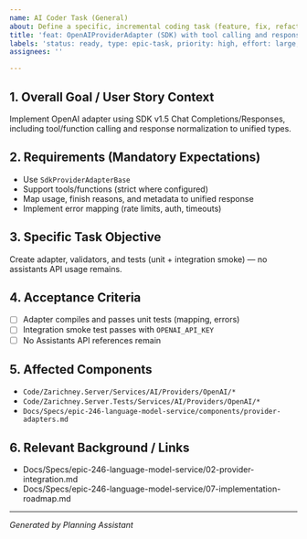 ```yaml
---
name: AI Coder Task (General)
about: Define a specific, incremental coding task (feature, fix, refactor) suitable for delegation to an AI Coder agent.
title: 'feat: OpenAIProviderAdapter (SDK) with tool calling and responses'
labels: 'status: ready, type: epic-task, priority: high, effort: large, component: api, architecture, tech: dotnet, epic: language-model-service-v2'
assignees: ''

---
```


## 1. Overall Goal / User Story Context

Implement OpenAI adapter using SDK v1.5 Chat Completions/Responses, including tool/function calling and response normalization to unified types.

## 2. Requirements (Mandatory Expectations)

- Use `SdkProviderAdapterBase`
- Support tools/functions (strict where configured)
- Map usage, finish reasons, and metadata to unified response
- Implement error mapping (rate limits, auth, timeouts)

## 3. Specific Task Objective

Create adapter, validators, and tests (unit + integration smoke) — no assistants API usage remains.

## 4. Acceptance Criteria

- [ ] Adapter compiles and passes unit tests (mapping, errors)
- [ ] Integration smoke test passes with `OPENAI_API_KEY`
- [ ] No Assistants API references remain

## 5. Affected Components

- `Code/Zarichney.Server/Services/AI/Providers/OpenAI/*`
- `Code/Zarichney.Server.Tests/Services/AI/Providers/OpenAI/*`
- `Docs/Specs/epic-246-language-model-service/components/provider-adapters.md`

## 6. Relevant Background / Links

- Docs/Specs/epic-246-language-model-service/02-provider-integration.md
- Docs/Specs/epic-246-language-model-service/07-implementation-roadmap.md

---
*Generated by Planning Assistant*

